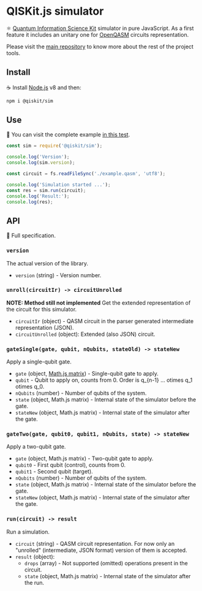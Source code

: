 # QISKit.js simulator

:atom_symbol: [Quantum Information Science Kit](https://developer.ibm.com/open/openprojects/qiskit) simulator in pure JavaScript. As a first feature it includes an unitary one for [OpenQASM](https://github.com/IBM/qisim.js-openqasm) circuits representation.

Please visit the [main repository](https://github.com/QISKit/qiskit-sdk-js) to know more about the rest of the project tools.

## Install

:coffee: Install [Node.js](https://nodejs.org/download) v8 and then:

```sh
npm i @qiskit/sim
```

## Use

:pencil: You can visit the complete example [in this test](./test/functional/run.js).

```js
const sim = require('@qiskit/sim');

console.log('Version');
console.log(sim.version);

const circuit = fs.readFileSync('./example.qasm', 'utf8');

console.log('Simulation started ...');
const res = sim.run(circuit);
console.log('Result:');
console.log(res);
```

## API

:eyes: Full specification.

### `version`

The actual version of the library.

* `version` (string) - Version number.

### `unroll(circuitIr) -> circuitUnrolled`

**NOTE: Method still not implemented**
Get the extended representation of the circuit for this simulator.

* `circuitIr` (object) - QASM circuit in the parser generated intermediate representation (JSON).
* `circuitUnrolled` (object): Extended (also JSON) circuit.

### `gateSingle(gate, qubit, nQubits, stateOld) -> stateNew`

Apply a single-qubit gate.

* `gate` (object, [Math.js matrix](http://mathjs.org/docs/datatypes/matrices.html)) - Single-qubit gate to apply.
* `qubit` - Qubit to apply on, counts from 0. Order is q\_{n-1} ... otimes q_1 otimes q_0.
* `nQubits` (number) - Number of qubits of the system.
* `state` (object, Math.js matrix) - Internal state of the simulator before the gate.
* `stateNew` (object, Math.js matrix) - Internal state of the simulator after the gate.

### `gateTwo(gate, qubit0, qubit1, nQubits, state) -> stateNew`

Apply a two-qubit gate.

* `gate` (object, Math.js matrix) - Two-qubit gate to apply.
* `qubit0` - First qubit (control), counts from 0.
* `qubit1` - Second qubit (target).
* `nQubits` (number) - Number of qubits of the system.
* `state` (object, Math.js matrix) - Internal state of the simulator before the gate.
* `stateNew` (object, Math.js matrix) - Internal state of the simulator after the gate.

### `run(circuit) -> result`

Run a simulation.

* `circuit` (string) - QASM circuit representation. For now only an "unrolled" (intermediate, JSON format) version of them is accepted.
* `result` (object):
  * `drops` (array) - Not supported (omitted) operations present in the circuit.
  * `state` (object, Math.js matrix) - Internal state of the simulator after the run.

